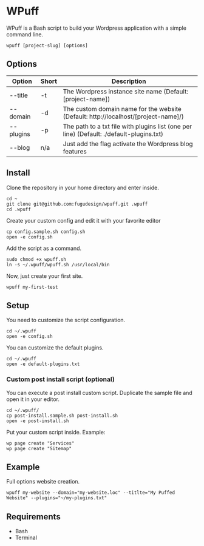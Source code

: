 # WPuff

WPuff is a Bash script to build your Wordpress application with a simple command line.

```
wpuff [project-slug] [options]
```

## Options

Option | Short |  Description
------ | ----- |  -----------
--title | -t | The Wordpress instance site name (Default: [project-name])
--domain | -d | The custom domain name for the website (Default: http://localhost/[project-name]/)
--plugins | -p | The path to a txt file with plugins list (one per line) (Default: ./default-plugins.txt)
--blog | n/a | Just add the flag activate the Wordpress blog features

## Install

Clone the repository in your home directory and enter inside.

```
cd ~
git clone git@github.com:fugudesign/wpuff.git .wpuff
cd .wpuff
``` 

Create your custom config and edit it with your favorite editor
```
cp config.sample.sh config.sh
open -e config.sh
```

Add the script as a command.
```
sudo chmod +x wpuff.sh
ln -s ~/.wpuff/wpuff.sh /usr/local/bin
```

Now, just create your first site.
```
wpuff my-first-test
```

## Setup

You need to customize the script configuration.
```
cd ~/.wpuff
open -e config.sh
```

You can customize the default plugins.
```
cd ~/.wpuff
open -e default-plugins.txt
```

### Custom post install script (optional)

You can execute a post install custom script. Duplicate the sample file and open it in your editor.
```
cd ~/.wpuff/
cp post-install.sample.sh post-install.sh
open -e post-install.sh
```

Put your custom script inside. Example:
```
wp page create "Services"
wp page create "Sitemap"
``` 

## Example

Full options website creation.
```
wpuff my-website --domain="my-website.loc" --titlte="My Puffed Website" --plugins="~/my-plugins.txt"
```

## Requirements

- Bash
- Terminal
